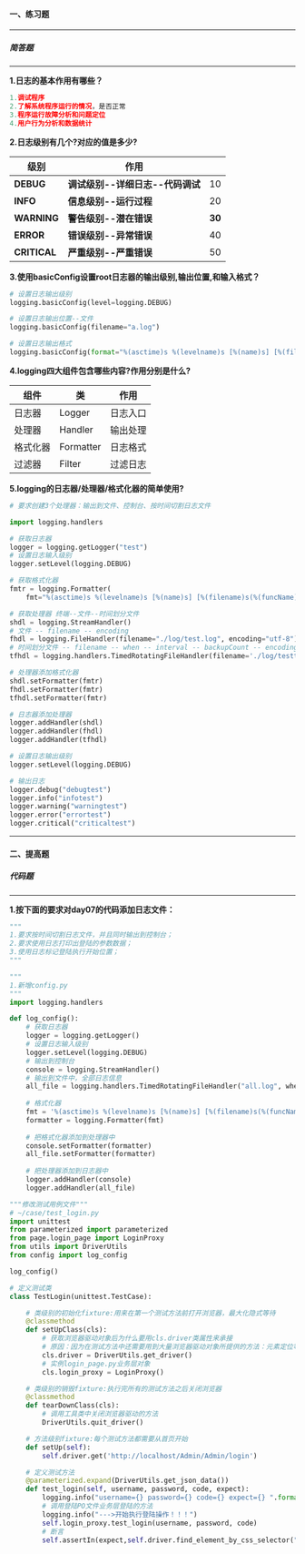 

#### 一、练习题

---

##### 简答题

---

**1.日志的基本作用有哪些？**

```python
1.调试程序
2.了解系统程序运行的情况，是否正常
3.程序运行故障分析和问题定位
4.用户行为分析和数据统计
```

**2.日志级别有几个?对应的值是多少?**

| **级别**     | **作用**                         |        |
| ------------ | -------------------------------- | ------ |
| **DEBUG**    | **调试级别--详细日志--代码调试** | 10     |
| **INFO**     | **信息级别--运行过程**           | 20     |
| **WARNING**  | **警告级别--潜在错误**           | **30** |
| **ERROR**    | **错误级别--异常错误**           | 40     |
| **CRITICAL** | **严重级别--严重错误**           | 50     |

**3.使用basicConfig设置root日志器的输出级别,输出位置,和输入格式？**

```python
# 设置日志输出级别
logging.basicConfig(level=logging.DEBUG)

# 设置日志输出位置--文件
logging.basicConfig(filename="a.log")

# 设置日志输出格式
logging.basicConfig(format="%(asctime)s %(levelname)s [%(name)s] [%(filename)s(%(funcName)s:%(lineno)d)] - %(message)s")
```

**4.logging四大组件包含哪些内容?作用分别是什么?**

| 组件     | 类        | 作用     |
| -------- | --------- | -------- |
| 日志器   | Logger    | 日志入口 |
| 处理器   | Handler   | 输出处理 |
| 格式化器 | Formatter | 日志格式 |
| 过滤器   | Filter    | 过滤日志 |

**5.logging的日志器/处理器/格式化器的简单使用?**

```python
# 要求创建3个处理器：输出到文件、控制台、按时间切割日志文件

import logging.handlers

# 获取日志器
logger = logging.getLogger("test")
# 设置日志输入级别
logger.setLevel(logging.DEBUG)

# 获取格式化器
fmtr = logging.Formatter(
    fmt="%(asctime)s %(levelname)s [%(name)s] [%(filename)s(%(funcName)s:%(lineno)d)] - %(message)s")

# 获取处理器 终端--文件--时间划分文件
shdl = logging.StreamHandler()
# 文件 -- filename -- encoding
fhdl = logging.FileHandler(filename="./log/test.log", encoding="utf-8")
# 时间划分文件 -- filename -- when -- interval -- backupCount -- encoding
tfhdl = logging.handlers.TimedRotatingFileHandler(filename='./log/testtime.log', when='M', interval=1, backupCount=2, encoding='utf8')

# 处理器添加格式化器
shdl.setFormatter(fmtr)
fhdl.setFormatter(fmtr)
tfhdl.setFormatter(fmtr)

# 日志器添加处理器
logger.addHandler(shdl)
logger.addHandler(fhdl)
logger.addHandler(tfhdl)

# 设置日志输出级别
logger.setLevel(logging.DEBUG)

# 输出日志
logger.debug("debugtest")
logger.info("infotest")
logger.warning("warningtest")
logger.error("errortest")
logger.critical("criticaltest")
```

---

#### 二、提高题

##### 代码题

---

**1.按下面的要求对day07的代码添加日志文件：**

```python
"""
1.要求按时间切割日志文件，并且同时输出到控制台；
2.要求使用日志打印出登陆的参数数据；
3.使用日志标记登陆执行开始位置；
"""
```

```python
"""
1.新增config.py
"""
import logging.handlers

def log_config():
    # 获取日志器
	logger = logging.getLogger()
    # 设置日志输入级别
    logger.setLevel(logging.DEBUG)
    # 输出到控制台
	console = logging.StreamHandler()
    # 输出到文件中，全部日志信息
	all_file = logging.handlers.TimedRotatingFileHandler("all.log", when="H", interval=1, backupCount=3, encoding="UTF-8")
    
    # 格式化器
    fmt = '%(asctime)s %(levelname)s [%(name)s] [%(filename)s(%(funcName)s:%(lineno)d)] - %(message)s'
    formatter = logging.Formatter(fmt)
    
    # 把格式化器添加到处理器中
    console.setFormatter(formatter)
    all_file.setFormatter(formatter)
    
    # 把处理器添加到日志器中
    logger.addHandler(console)
    logger.addHandler(all_file)
```

```python
"""修改测试用例文件"""
# ~/case/test_login.py
import unittest
from parameterized import parameterized
from page.login_page import LoginProxy
from utils import DriverUtils
from config import log_config

log_config()

# 定义测试类
class TestLogin(unittest.TestCase):

    # 类级别的初始化fixture:用来在第一个测试方法前打开浏览器，最大化隐式等待
    @classmethod
    def setUpClass(cls):
        # 获取浏览器驱动对象后为什么要用cls.driver类属性来承接
        # 原因：因为在测试方法中还需要用到大量浏览器驱动对象所提供的方法：元素定位等等
        cls.driver = DriverUtils.get_driver()
        # 实例login_page.py业务层对象
        cls.login_proxy = LoginProxy()

    # 类级别的销毁fixture:执行完所有的测试方法之后关闭浏览器
    @classmethod
    def tearDownClass(cls):
        # 调用工具类中关闭浏览器驱动的方法
        DriverUtils.quit_driver()

    # 方法级别fixture:每个测试方法都需要从首页开始
    def setUp(self):
        self.driver.get('http://localhost/Admin/Admin/login')

    # 定义测试方法
    @parameterized.expand(DriverUtils.get_json_data())
    def test_login(self, username, password, code, expect):
        logging.info("username={} password={} code={} expect={} ".format(username, password, code, expect))
        # 调用登陆PO文件业务层登陆的方法
        logging.info("--->开始执行登陆操作！！！")
        self.login_proxy.test_login(username, password, code) 
        # 断言
        self.assertIn(expect,self.driver.find_element_by_css_selector(".error").text)
```

